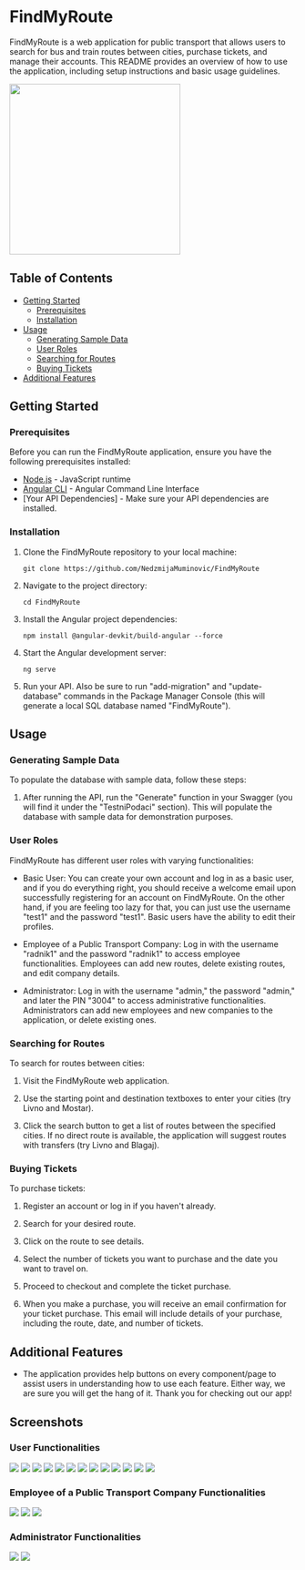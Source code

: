 # FindMyRoute

FindMyRoute is a web application for public transport that allows users to search for bus and train routes between cities, purchase tickets, and manage their accounts. This README provides an overview of how to use the application, including setup instructions and basic usage guidelines.

<img src="https://github-production-user-asset-6210df.s3.amazonaws.com/56384122/269125057-f6df4368-b099-40d4-a0dd-637b24e8f688.png" width="300" height="300">

## Table of Contents

- [Getting Started](#getting-started)
  - [Prerequisites](#prerequisites)
  - [Installation](#installation)
- [Usage](#usage)
  - [Generating Sample Data](#generating-sample-data)
  - [User Roles](#user-roles)
  - [Searching for Routes](#searching-for-routes)
  - [Buying Tickets](#buying-tickets)
- [Additional Features](#additional-features)

## Getting Started

### Prerequisites

Before you can run the FindMyRoute application, ensure you have the following prerequisites installed:

- [Node.js](https://nodejs.org/) - JavaScript runtime
- [Angular CLI](https://angular.io/cli) - Angular Command Line Interface
- [Your API Dependencies] - Make sure your API dependencies are installed.

### Installation

1. Clone the FindMyRoute repository to your local machine:

   ```shell
   git clone https://github.com/NedzmijaMuminovic/FindMyRoute

2. Navigate to the project directory:
   ```shell
   cd FindMyRoute
   
3. Install the Angular project dependencies:
   ```shell
   npm install @angular-devkit/build-angular --force

4. Start the Angular development server:
   ```shell
   ng serve

5. Run your API. Also be sure to run "add-migration" and "update-database" commands in the Package Manager Console (this will generate a local SQL database named "FindMyRoute").

## Usage

### Generating Sample Data

To populate the database with sample data, follow these steps:

1. After running the API, run the "Generate" function in your Swagger (you will find it under the "TestniPodaci" section). This will populate the database with sample data for demonstration purposes.

### User Roles

FindMyRoute has different user roles with varying functionalities:

- Basic User: You can create your own account and log in as a basic user, and if you do everything right, you should receive a welcome email upon successfully registering for an account on FindMyRoute. On the other hand, if you are feeling too lazy for that, you can just use the username "test1" and the password "test1". Basic users have the ability to edit their profiles.

- Employee of a Public Transport Company: Log in with the username "radnik1" and the password "radnik1" to access employee functionalities. Employees can add new routes, delete existing routes, and edit company details.

 - Administrator: Log in with the username "admin," the password "admin," and later the PIN "3004" to access administrative functionalities. Administrators can add new employees and new companies to the application, or delete existing ones.

### Searching for Routes

To search for routes between cities:

1. Visit the FindMyRoute web application.

2. Use the starting point and destination textboxes to enter your cities (try Livno and Mostar).

3. Click the search button to get a list of routes between the specified cities. If no direct route is available, the application will suggest routes with transfers (try Livno and Blagaj).

### Buying Tickets

To purchase tickets:

1. Register an account or log in if you haven't already.

2. Search for your desired route.

3. Click on the route to see details.

4. Select the number of tickets you want to purchase and the date you want to travel on.

5. Proceed to checkout and complete the ticket purchase.
   
6. When you make a purchase, you will receive an email confirmation for your ticket purchase. This email will include details of your purchase, including the route, date, and number of tickets. 

## Additional Features

- The application provides help buttons on every component/page to assist users in understanding how to use each feature. Either way, we are sure you will get the hang of it. Thank you for checking out our app!

## Screenshots
### User Functionalities
![](https://github.com/NedzmijaMuminovic/FindMyRoute/blob/master/FMR%20Screenshots/1.png)
![](https://github.com/NedzmijaMuminovic/FindMyRoute/blob/master/FMR%20Screenshots/2.png)
![](https://github.com/NedzmijaMuminovic/FindMyRoute/blob/master/FMR%20Screenshots/3.png)
![](https://github.com/NedzmijaMuminovic/FindMyRoute/blob/master/FMR%20Screenshots/4.png)
![](https://github.com/NedzmijaMuminovic/FindMyRoute/blob/master/FMR%20Screenshots/5.png)
![](https://github.com/NedzmijaMuminovic/FindMyRoute/blob/master/FMR%20Screenshots/6.png)
![](https://github.com/NedzmijaMuminovic/FindMyRoute/blob/master/FMR%20Screenshots/7.png)
![](https://github.com/NedzmijaMuminovic/FindMyRoute/blob/master/FMR%20Screenshots/8.png)
![](https://github.com/NedzmijaMuminovic/FindMyRoute/blob/master/FMR%20Screenshots/9.png)
![](https://github.com/NedzmijaMuminovic/FindMyRoute/blob/master/FMR%20Screenshots/10.png)
![](https://github.com/NedzmijaMuminovic/FindMyRoute/blob/master/FMR%20Screenshots/11.png)
![](https://github.com/NedzmijaMuminovic/FindMyRoute/blob/master/FMR%20Screenshots/17.png)
![](https://github.com/NedzmijaMuminovic/FindMyRoute/blob/master/FMR%20Screenshots/18.png)
### Employee of a Public Transport Company Functionalities
![](https://github.com/NedzmijaMuminovic/FindMyRoute/blob/master/FMR%20Screenshots/12.png)
![](https://github.com/NedzmijaMuminovic/FindMyRoute/blob/master/FMR%20Screenshots/13.png)
![](https://github.com/NedzmijaMuminovic/FindMyRoute/blob/master/FMR%20Screenshots/14.png)
### Administrator Functionalities
![](https://github.com/NedzmijaMuminovic/FindMyRoute/blob/master/FMR%20Screenshots/15.png)
![](https://github.com/NedzmijaMuminovic/FindMyRoute/blob/master/FMR%20Screenshots/16.png)
